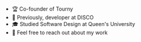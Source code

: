 
- 🏆 Co-founder of Tourny
- 🪩 Previously, developer at DISCO
- 🎓 Studied Software Design at Queen's University
- 💬 Feel free to reach out about my work
